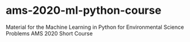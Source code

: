 # ams-2020-ml-python-course
Material for the Machine Learning in Python for Environmental Science Problems AMS 2020 Short Course
